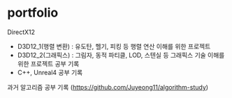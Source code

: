 # portfolio

DirectX12
 - D3D12_1(행렬 변환) : 유도탄, 헬기, 피킹 등 행렬 연산 이해를 위한 프로젝트
 - D3D12_2(그래픽스)  : 그림자, 동적 파티클, LOD, 스텐실 등 그래픽스 기술 이해를 위한 프로젝트
공부 기록
 - C++, Unreal4 공부 기록


과거 알고리즘 공부 기록 (https://github.com/Juyeong11/algorithm-study)
